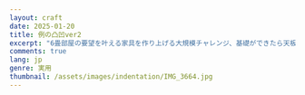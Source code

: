 ```yaml
---
layout: craft
date: 2025-01-20
title: 例の凸凹ver2
excerpt: "6畳部屋の要望を叶える家具を作り上げる大規模チャレンジ、基礎ができたら天板づくり"
comments: true
lang: jp
genre: 実用
thumbnail: /assets/images/indentation/IMG_3664.jpg
---
```


<div id="photo-scroll"></div>
<script type="text/javascript" src="/assets/js/indentations/v2/index.build.js" charset="utf-8"></script>

